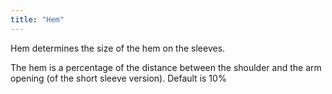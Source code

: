 ```yaml
---
title: "Hem"
---
```


Hem determines the size of the hem on the sleeves.

The hem is a percentage of the distance between the shoulder and the arm opening (of the short sleeve version). Default is 10%
